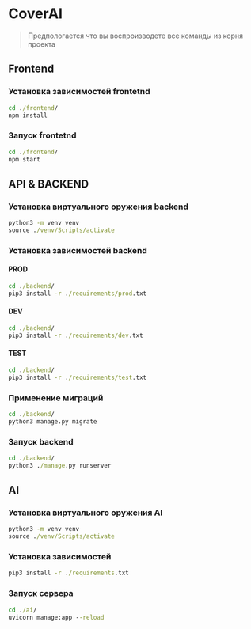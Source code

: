 # CoverAI

> Предпологается что вы воспроизводете все команды из корня проекта

## Frontend

### Установка зависимостей frontetnd

```cmd
cd ./frontend/
npm install
```

### Запуск frontetnd

```cmd
cd ./frontend/
npm start
```

## API & BACKEND

### Установка виртуального оружения backend

```cmd
python3 -m venv venv
source ./venv/Scripts/activate
```

### Установка зависимостей backend

#### PROD

```cmd
cd ./backend/
pip3 install -r ./requirements/prod.txt
```

#### DEV

```cmd
cd ./backend/
pip3 install -r ./requirements/dev.txt
```

#### TEST

```cmd
cd ./backend/
pip3 install -r ./requirements/test.txt
```

### Применение миграций

```cmd
cd ./backend/
python3 manage.py migrate
```

### Запуск backend

```cmd
cd ./backend/
python3 ./manage.py runserver
```

## AI

### Установка виртуального оружения AI

```cmd
python3 -m venv venv
source ./venv/Scripts/activate
```

### Установка зависимостей

```cmd
pip3 install -r ./requirements.txt
```

### Запуск сервера

```cmd
cd ./ai/
uvicorn manage:app --reload
```
